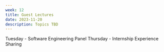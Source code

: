 ```yaml
---
week: 12
title: Guest Lectures
date: 2023-11-20
description: Topics TBD
---
```


Tuesday - Software Engineering Panel
Thursday - Internship Experience Sharing
